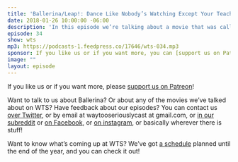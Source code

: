 ```yaml
---
title: 'Ballerina/Leap!: Dance Like Nobody’s Watching Except Your Teacher Who Will Judge You'
date: 2018-01-26 10:00:00 -06:00
description: 'In this episode we’re talking about a movie that was called “Leap!” in the United States but “Ballerina” everywhere else! We talk about how just because someone kisses you that doesn't mean she's your girlfriend, VICTOR. We also cover competitive female relationships, and how passion and talent don't always go together.'
episode: 34
show: wts
mp3: https://podcasts-1.feedpress.co/17646/wts-034.mp3
sponsor: If you like us or if you want more, you can [support us on Patreon](https://www.patreon.com/clockworkscast)!
image: ""
layout: episode
---
```


If you like us or if you want more, please [support us on Patreon](https://www.patreon.com/clockworkscast)!

Want to talk to us about Ballerina? Or about any of the movies we’ve talked about on WTS? Have feedback about our episodes? You can contact us [over Twitter](http://www.twitter.com/wtscast), or by email at waytooseriouslycast at gmail.com, or [in our subreddit](https://www.reddit.com/r/Goodstuff_fm/) or [on Facebook](http://www.facebook.com/wtscast), or [on instagram](https://www.instagram.com/waytooseriously/), or basically wherever there is stuff!

Want to know what’s coming up at WTS? We’ve got [a schedule](https://docs.google.com/document/d/1f6fvTgbzQOCUD_potL6mWClmSC3D2cOBgKz36OwSC68) planned until the end of the year, and you can check it out!
